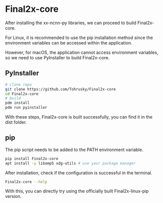 # Final2x-core
After installing the xx-ncnn-py libraries, we can proceed to build Final2x-core.

For Linux, it is recommended to use the pip installation method since the environment variables can be accessed within the application.

However, for macOS, the application cannot access environment variables, so we need to use PyInstaller to build Final2x-core.

## PyInstaller 
```bash
# clone repo
git clone https://github.com/Tohrusky/Final2x-core
cd Final2x-core
# build
pdm install
pdm run pyinstaller
```
With these steps, Final2x-core is built successfully, you can find it in the dist folder.

## pip
The pip script needs to be added to the PATH environment variable.
```bash
pip install Final2x-core
apt install -y libomp5 xdg-utils # use your package manager
```
After installation, check if the configuration is successful in the terminal.
```bash
Final2x-core --help
```
With this, you can directly try using the officially built Final2x-linux-pip version.